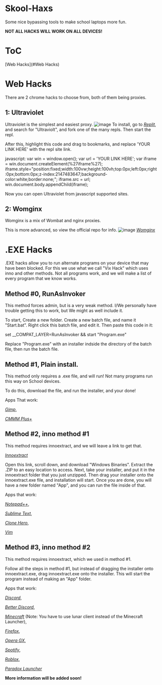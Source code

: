 # Skool-Haxs
Some nice bypassing tools to make school laptops more fun.

**NOT ALL HACKS WILL WORK ON ALL DEVICES!**

# ToC

[Web Hacks](#Web Hacks)

# Web Hacks
There are 2 chrome hacks to choose from, both of them being proxies.

## 1: Ultraviolet

Ultraviolet is the simplest and easiest proxy.
![image](https://user-images.githubusercontent.com/98992380/211188587-4dbe9c46-ba7d-4bd3-b342-8e821de924cc.png)
To install, go to *[Replit](https://replit.com)*, and search for "Ultraviolt", and fork one of the many repls. Then start the repl.

After this, highlight this code and drag to bookmarks, and replace 'YOUR LINK HERE' with the repl site link.

javascript: var win = window.open(); var url = 'YOUR LINK HERE'; var iframe = win.document.createElement(%27iframe%27); iframe.style="position:fixed;width:100vw;height:100vh;top:0px;left:0px;right:0px;bottom:0px;z-index:2147483647;background-color:white;border:none;"; iframe.src = url; win.document.body.appendChild(iframe);

Now you can open Ultraviolet from javascript supported sites.

## 2: Womginx

Womginx is a mix of Wombat and nginx proxies.

This is more advanced, so view the official repo for info. 
![image](https://user-images.githubusercontent.com/98992380/211189354-53e8c301-b440-4ade-b657-ffdb914031ba.png)
*[Womginx](https://github.com/binary-person/womginx)*

# .EXE Hacks
.EXE hacks allow you to run alternate programs on your device that may have been blocked. For this we use what we call "Vix Hack" which uses inno and other methods. Not all programs work, and we will make a list of every program that we know works.

## Method #0, RunAsInvoker

This method forces admin, but is a very weak method. I/We personally have trouble getting this to work, but We might as well include it.

To start, Create a new folder. Create a new batch file, and name it "Start.bat". Right click this batch file, and edit it. Then paste this code in it:

set __COMPAT_LAYER=RunAsInvoker && start "Program.exe"

Replace "Program.exe" with an installer indside the directory of the batch file, then run the batch file.

## Method #1, Plain install.

This method only requires a .exe file, and will run! Not many programs run this way on School devices.

To do this, download the file, and run the installer, and your done!

Apps That work:

*[Gimp](https://gimp.org)*,

*[CMMM Plus+](https://milenakos.itch.io/cmmm-plus-milenakos-mod)*

## Method #2, inno method #1

This method requires innoextract, and we will leave a link to get that.

*[Innoextract](https://constexpr.org/innoextract/)*

Open this link, scroll down, and download "Windows Binaries". Extract the .ZIP to an easy location to access. Next, take your installer, and put it in the innoextract folder that you just unzipped. Then drag your installer onto the innoextract.exe file, and installation will start. Once you are done, you will have a new folder named "App", and you can run the file inside of that.

Apps that work:

*[Notepad++](https://notepad-plus-plus.org/)*,

*[Sublime Text](https://www.sublimetext.com/)*,

*[Clone Hero](https://clonehero.net/)*,

*[Vim](https://www.vim.org/)*

## Method #3, inno method #2

This method requires innoextract, which we used in method #1.

Follow all the steps in method #1, but instead of dragging the installer onto innoextract.exe, drag innoextract.exe onto the installer. This will start the program instead of making an "App" folder.

Apps that work:

*[Discord](https://discord.com/)*,

*[Better Discord](https://betterdiscord.app/)*,

*[Minecraft](https://www.lunarclient.com/)* (Note: You have to use lunar client instead of the Minecraft Launcher),

*[Firefox](https://www.mozilla.org/en-US/firefox/new/)*,

*[Opera GX](https://www.opera.com/gx)*,

*[Spotify](https://www.spotify.com/us/download/windows/)*,

*[Roblox](https://roblox.com)*,

*[Paradox Launcher](https://www.paradoxinteractive.com/our-games/launcher)*

**More information will be added soon!**
